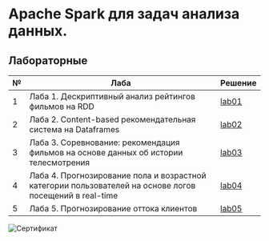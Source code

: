 # Apache Spark для задач анализа данных. 

## Лабораторные
| № | Лаба | Решение |
| --- | --- | --- |
| 1 | Лаба 1. Дескриптивный анализ рейтингов фильмов на RDD | [lab01](https://github.com/INESSAZ7/Spark_for_DA/blob/main/lab01.ipynb)
| 2 | Лаба 2. Content-based рекомендательная система на Dataframes |[lab02](https://github.com/INESSAZ7/Spark_for_DA/blob/main/lab02.ipynb)
| 3 | Лаба 3. Соревнование: рекомендация фильмов на основе данных об истории телесмотрения | [lab03](https://github.com/INESSAZ7/Spark_for_DA/blob/main/lab03_v2.ipynb)
| 4 | Лаба 4. Прогнозирование пола и возрастной категории пользователей на основе логов посещений в real-time | [lab04](https://github.com/INESSAZ7/Spark_for_DA/blob/main/lab04_final.ipynb)
| 5 | Лаба 5. Прогнозирование оттока клиентов | [lab05](https://github.com/INESSAZ7/Spark_for_DA/blob/main/lab05.ipynb)

![Сертификат](https://github.com/INESSAZ7/Spark_for_DA/blob/main/Sertificate.png)
